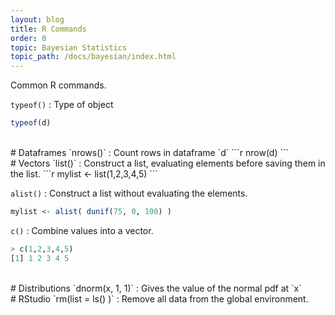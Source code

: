 ```yaml
---
layout: blog
title: R Commands
order: 0
topic: Bayesian Statistics
topic_path: /docs/bayesian/index.html
---
```

Common R commands.

`typeof()`
: Type of object
```r
typeof(d)
```

<br>
# Dataframes
`nrows()`
: Count rows in dataframe `d`
```r
nrow(d)
```

<br>
# Vectors
`list()`
: Construct a list, evaluating elements before saving them in the list.
```r
mylist <- list(1,2,3,4,5)
```

`alist()`
: Construct a list without evaluating the elements.
```r
mylist <- alist( dunif(75, 0, 100) )
```

`c()`
: Combine values into a vector.
```r
> c(1,2,3,4,5)
[1] 1 2 3 4 5
```

<br>
# Distributions
`dnorm(x, 1, 1)`
: Gives the value of the normal pdf at `x`

<br>
# RStudio
`rm(list = ls() )`
: Remove all data from the global environment.